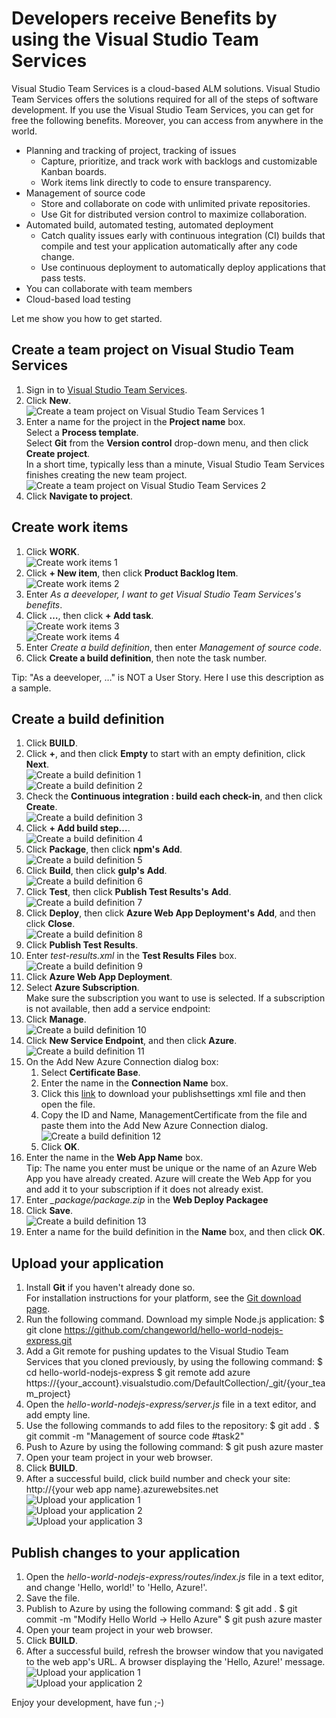 # Developers receive Benefits by using the Visual Studio Team Services

Visual Studio Team Services is a cloud-based ALM solutions.
Visual Studio Team Services offers the solutions required for all of the steps of software development.
If you use the Visual Studio Team Services, you can get for free the following benefits. Moreover, you can access from anywhere in the world.

* Planning and tracking of project, tracking of issues
    * Capture, prioritize, and track work with backlogs and customizable Kanban boards.
    * Work items link directly to code to ensure transparency.
* Management of source code
    * Store and collaborate on code with unlimited private repositories.
    * Use Git for distributed version control to maximize collaboration.
* Automated build, automated testing, automated deployment
    * Catch quality issues early with continuous integration (CI) builds that compile and test your application automatically after any code change.
    * Use continuous deployment to automatically deploy applications that pass tests.
* You can collaborate with team members
* Cloud-based load testing

Let me show you how to get started.

## Create a team project on Visual Studio Team Services

1. Sign in to [Visual Studio Team Services](https://www.visualstudio.com/).
2. Click **New**.  
![Create a team project on Visual Studio Team Services 1](../images/image001.png)
3. Enter a name for the project in the **Project name** box.  
Select a **Process template**.  
Select **Git** from the **Version control** drop-down menu, and then click **Create project**.  
In a short time, typically less than a minute, Visual Studio Team Services finishes creating the new team project.  
![Create a team project on Visual Studio Team Services 2](../images/image002.png)
4. Click **Navigate to project**.

## Create work items

1. Click **WORK**.  
![Create work items 1](../images/image003.png)
2. Click **+ New item**, then click **Product Backlog Item**.  
![Create work items 2](../images/image004.png)
3. Enter *As a deeveloper, I want to get Visual Studio Team Services's benefits*.
4. Click **…**, then click **+ Add task**.  
![Create work items 3](../images/image005.png)  
![Create work items 4](../images/image006.png)
5. Enter *Create a build definition*, then enter *Management of source code*.
6. Click **Create a build definition**, then note the task number.

Tip: "As a deeveloper, …" is NOT a User Story. Here I use this description as a sample.

## Create a build definition

1. Click **BUILD**.
2. Click **+**, and then click **Empty** to start with an empty definition, click **Next**.  
![Create a build definition 1](../images/image007.png)  
![Create a build definition 2](../images/image008.png)
3. Check the **Continuous integration : build each check-in**, and then click **Create**.  
![Create a build definition 3](../images/image009.png)
4. Click **+ Add build step…**.  
![Create a build definition 4](../images/image010.png)
5. Click **Package**, then click **npm's** **Add**.  
![Create a build definition 5](../images/image011.png)
6. Click **Build**, then click **gulp's** **Add**.  
![Create a build definition 6](../images/image012.png)
7. Click **Test**, then click **Publish Test Results's** **Add**.  
![Create a build definition 7](../images/image013.png)
8. Click **Deploy**, then click **Azure Web App Deployment's** **Add**, and then click **Close**.  
![Create a build definition 8](../images/image014.png)
9. Click **Publish Test Results**.
10. Enter *test-results.xml* in the **Test Results Files** box.  
![Create a build definition 9](../images/image015.png)
11. Click **Azure Web App Deployment**.
12. Select **Azure Subscription**.  
Make sure the subscription you want to use is selected. If a subscription is not available, then add a service endpoint:
  1. Click **Manage**.  
  ![Create a build definition 10](../images/image016.png)
  2. Click **New Service Endpoint**, and then click **Azure**.  
  ![Create a build definition 11](../images/image017.png)
  3. On the Add New Azure Connection dialog box:
      1. Select **Certificate Base**.
      2. Enter the name in the **Connection Name** box.
      3. Click this [link](https://go.microsoft.com/fwlink/?LinkId=254432) to download your publishsettings xml file and then open the file.
      4. Copy the ID and Name, ManagementCertificate from the file and paste them into the Add New Azure Connection dialog.  
      ![Create a build definition 12](../images/image018.png)
      5. Click **OK**.
13. Enter the name in the **Web App Name** box.  
Tip: The name you enter must be unique or the name of an Azure Web App you have already created. Azure will create the Web App for you and add it to your subscription if it does not already exist.
14. Enter *_package/package.zip* in the **Web Deploy Packagee**
15. Click **Save**.  
![Create a build definition 13](../images/image019.png)
16. Enter a name for the build definition in the **Name** box, and then click **OK**.

## Upload your application

1. Install **Git** if you haven't already done so.  
For installation instructions for your platform, see the [Git download page](http://git-scm.com/download).
2. Run the following command. Download my simple Node.js application:
    $ git clone https://github.com/changeworld/hello-world-nodejs-express.git
3. Add a Git remote for pushing updates to the Visual Studio Team Services that you cloned previously, by using the following command:
    $ cd hello-world-nodejs-express
    $ git remote add azure https://{your_account}.visualstudio.com/DefaultCollection/_git/{your_team_project}
4. Open the *hello-world-nodejs-express/server.js* file in a text editor, and add empty line.
5. Use the following commands to add files to the repository:
    $ git add .
    $ git commit -m "Management of source code #task2"
6. Push to Azure by using the following command:
    $ git push azure master
7. Open your team project in your web browser.
8. Click **BUILD**.
9. After a successful build, click build number and check your site: http://{your web app name}.azurewebsites.net  
![Upload your application 1](../images/image020.png)  
![Upload your application 2](../images/image021.png)  
![Upload your application 3](../images/image022.png)  

## Publish changes to your application

1. Open the *hello-world-nodejs-express/routes/index.js* file in a text editor, and change 'Hello, world!' to 'Hello, Azure!'.
2. Save the file.
3. Publish to Azure by using the following command:
    $ git add .
    $ git commit -m "Modify Hello World -> Hello Azure"
    $ git push azure master
4. Open your team project in your web browser.
5. Click **BUILD**.
6. After a successful build, refresh the browser window that you navigated to the web app's URL. A browser displaying the 'Hello, Azure!' message.  
![Upload your application 1](../images/image023.png)  
![Upload your application 2](../images/image024.png)

Enjoy your development, have fun ;-)
